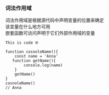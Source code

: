 ### 词法作用域

词法作用域是根据源代码中声明变量的位置来确定  
该变量在什么地方可用  
嵌套函数可访问声明于它们外部作用域的变量

    This is code 🌐

    function cosnoleName(){
        const name = 'Anna'
       function getName(){
            console.log(name)
        }
        getName()
    }
    cosnoleName()
    // Anna